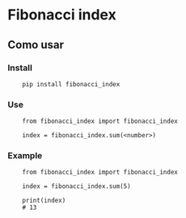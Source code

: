 # Fibonacci index

## Como usar

### Install

```
    pip install fibonacci_index
```

### Use

```
    from fibonacci_index import fibonacci_index

    index = fibonacci_index.sum(<number>)
```

### Example
```
    from fibonacci_index import fibonacci_index

    index = fibonacci_index.sum(5)

    print(index)
    # 13
```